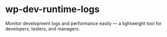 # wp-dev-runtime-logs
Monitor development logs and performance easily — a lightweight tool for developers, testers, and managers.
